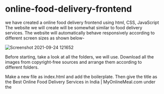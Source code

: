 # online-food-delivery-frontend
we have created a online food delivery frontend using html, CSS, JavaScript 
The website we will create will be somewhat similar to food delivery services. The website will automatically behave responsively according to different screen sizes as shown below-

![Screenshot 2021-09-24 121652](https://user-images.githubusercontent.com/61103916/134630572-ab30684d-1a30-4b67-b785-8b14c4c65394.jpg)


Before starting, take a look at all the folders, we will use. Download all the images from copyright-free sources and arrange them according to different folders. 

Make a new file as index.html and add the boilerplate. Then give the title as the Best Online Food Delivery Services in India | MyOnlineMeal.com under the <title> tag.  

In the above code, we have created a navbar and attached an image to it. We have then added several li’s to it like about us, contact us, etc. headings. The next step is to apply CSS to the navbar, logo, and list items. After applying it, the final result will look like as follows-
  
 ![Screenshot 2021-09-24 121320](https://user-images.githubusercontent.com/61103916/134630880-82b9f38f-84c3-4c73-af37-6a2aad2bc76f.jpg)


Now we will make a section below it and add a background image to it. Create a section with id as home as follows-
  
The next step is to customize this section with the CSS. We will target each element of the home section and customize them individually. After adding the CSS, the result will look as follows-
  
Now we will add CSS to this services container section and modify it accordingly. After modifying the box and images in the services section, the result will look as follows-
  
The next step is to add the client's section on the page or the sensors of our page. Here we can name our clients and add a picture of them. The code for it is as follows-
  
  ![base64_ooIKzM6](https://user-images.githubusercontent.com/61103916/134628513-99314ffb-233c-4298-89b3-90493af23a51.png)

  
Now we will add CSS to this section and the first step is to convert the section after our clients should be converted into a flexbox. After applying all the CSS to this section, the result will look as follows-

Next, we will add the contact form to our website. The form will contain a name, email, phone no., and message box. The code for it is as follows-
  
The next step is to style our form with the help of CSS. We will differently style contact::before, contact-box, contact-box input, contact-box form, and contact-box label. After doing all the necessary changes, the form will look as follows-
  
The next step is to make the website responsive. For making it responsive, we will make a new file as phone.css and necessary code here. Add the file in the HTML along with media queries as follows-
  
After doing all the necessary changes to make the website responsive, the result will look as follows-
  
So I hope you must have got an idea of how to make a fully responsive website using HTML and CSS. Try to customize more things according to your needs and keep practicing.
